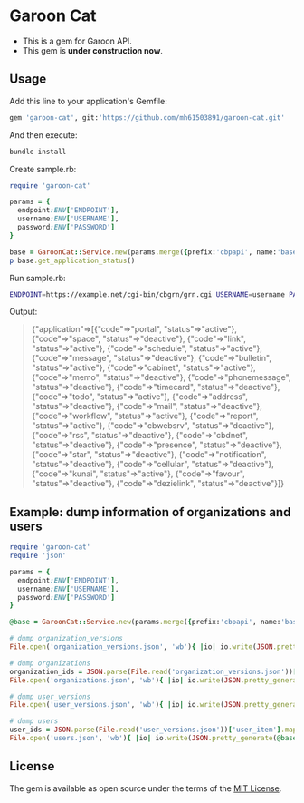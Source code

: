 # Garoon Cat

* This is a gem for Garoon API.
* This gem is **under construction now**.

## Usage

Add this line to your application's Gemfile:

```ruby
gem 'garoon-cat', git:'https://github.com/mh61503891/garoon-cat.git'
```

And then execute:

```bash
bundle install
```

Create sample.rb:

```ruby
require 'garoon-cat'

params = {
  endpoint:ENV['ENDPOINT'],
  username:ENV['USERNAME'],
  password:ENV['PASSWORD']
}

base = GaroonCat::Service.new(params.merge({prefix:'cbpapi', name:'base' }))
p base.get_application_status()
```

Run sample.rb:

```bash
ENDPOINT=https://example.net/cgi-bin/cbgrn/grn.cgi USERNAME=username PASSWORD=password bundle exec ruby sample.rb
```

Output:

> {"application"=>[{"code"=>"portal", "status"=>"active"}, {"code"=>"space", "status"=>"deactive"}, {"code"=>"link", "status"=>"active"}, {"code"=>"schedule", "status"=>"active"}, {"code"=>"message", "status"=>"deactive"}, {"code"=>"bulletin", "status"=>"active"}, {"code"=>"cabinet", "status"=>"active"}, {"code"=>"memo", "status"=>"deactive"}, {"code"=>"phonemessage", "status"=>"deactive"}, {"code"=>"timecard", "status"=>"deactive"}, {"code"=>"todo", "status"=>"active"}, {"code"=>"address", "status"=>"deactive"}, {"code"=>"mail", "status"=>"deactive"}, {"code"=>"workflow", "status"=>"active"}, {"code"=>"report", "status"=>"active"}, {"code"=>"cbwebsrv", "status"=>"deactive"}, {"code"=>"rss", "status"=>"deactive"}, {"code"=>"cbdnet", "status"=>"deactive"}, {"code"=>"presence", "status"=>"deactive"}, {"code"=>"star", "status"=>"deactive"}, {"code"=>"notification", "status"=>"deactive"}, {"code"=>"cellular", "status"=>"deactive"}, {"code"=>"kunai", "status"=>"active"}, {"code"=>"favour", "status"=>"deactive"}, {"code"=>"dezielink", "status"=>"deactive"}]}

## Example: dump information of organizations and users

```ruby
require 'garoon-cat'
require 'json'

params = {
  endpoint:ENV['ENDPOINT'],
  username:ENV['USERNAME'],
  password:ENV['PASSWORD']
}

@base = GaroonCat::Service.new(params.merge({prefix:'cbpapi', name:'base' }))

# dump organization_versions
File.open('organization_versions.json', 'wb'){ |io| io.write(JSON.pretty_generate(@base.get_organization_versions())) }

# dump organizations
organization_ids = JSON.parse(File.read('organization_versions.json'))['organization_item'].map{ |e| e['id'] }
File.open('organizations.json', 'wb'){ |io| io.write(JSON.pretty_generate(@base.get_organizations_by_id(organization_id:organization_ids))) }

# dump user_versions
File.open('user_versions.json', 'wb'){ |io| io.write(JSON.pretty_generate(@base.get_user_versions())) }

# dump users
user_ids = JSON.parse(File.read('user_versions.json'))['user_item'].map{ |e| e['id'] }
File.open('users.json', 'wb'){ |io| io.write(JSON.pretty_generate(@base.get_users_by_id(user_id:user_ids))) }
```

## License

The gem is available as open source under the terms of the [MIT License](http://opensource.org/licenses/MIT).
